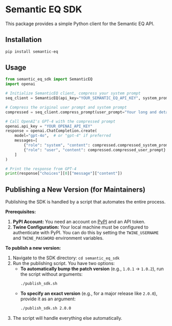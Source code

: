 # Semantic EQ SDK

This package provides a simple Python client for the Semantic EQ API.

## Installation
```bash
pip install semantic-eq
```

## Usage

```python
from semantic_eq_sdk import SemanticEQ
import openai

# Initialize SemanticEQ client, compress your system prompt
seq_client = SemanticEQ(api_key="YOUR_SEMANTIC_EQ_API_KEY", system_prompt="<your-input-system-prompt>")

# Compress the original user prompt and system prompt
compressed = seq_client.compress_prompt(user_prompt="Your long and detailed prompt...")

# Call OpenAI's GPT-4 with the compressed prompt
openai.api_key = "YOUR_OPENAI_API_KEY"
response = openai.ChatCompletion.create(
    model="gpt-4o",  # or "gpt-4" if preferred
    messages=[
        {"role": "system", "content": compressed.compressed_system_prompt},
        {"role": "user", "content": compressed.compressed_user_prompt}
    ]
)

# Print the response from GPT-4
print(response["choices"][0]["message"]["content"])

```

## Publishing a New Version (for Maintainers)

Publishing the SDK is handled by a script that automates the entire process.

**Prerequisites:**
1.  **PyPI Account:** You need an account on [PyPI](https://pypi.org) and an API token.
2.  **Twine Configuration:** Your local machine must be configured to authenticate with PyPI. You can do this by setting the `TWINE_USERNAME` and `TWINE_PASSWORD` environment variables.

**To publish a new version:**
1.  Navigate to the SDK directory: `cd semantic_eq_sdk`
2.  Run the publishing script. You have two options:
    *   **To automatically bump the patch version** (e.g., `1.0.1` -> `1.0.2`), run the script without arguments:
        ```bash
        ./publish_sdk.sh
        ```
    *   **To specify an exact version** (e.g., for a major release like `2.0.0`), provide it as an argument:
        ```bash
        ./publish_sdk.sh 2.0.0
        ```
3.  The script will handle everything else automatically.